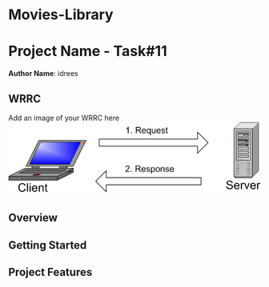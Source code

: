 # Movies-Library
# Project Name - Task#11

**Author Name**: idrees

## WRRC
Add an image of your WRRC here
!["wrrc"](03000003.png)

## Overview

## Getting Started
<!-- first of all we make repo and then clone it to our local machin and creat new branch then work on it -->
<!-- we start ti configure express lip and call it  -->
<!-- we call data from this website THE MOVIE DB using require -->
<!-- i use constructore to format the data  -->
<!-- we make two functions one for trending and another for search -->
<!-- Create a route with a method of get and a path of /trndingfor trendng page and /search for search page -->

## Project Features
<!-- my app show moves name and moves poster and overview for each move -->
<!-- using my app you can see the trending movies and you can search for any movieyou want -->